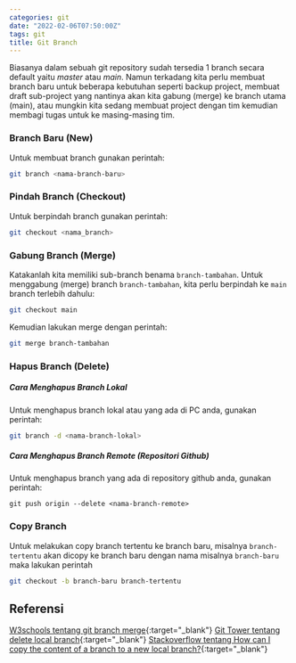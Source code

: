 ```yaml
---
categories: git
date: "2022-02-06T07:50:00Z"
tags: git
title: Git Branch
---
```


Biasanya dalam sebuah git repository sudah tersedia 1 branch secara default yaitu _master_ atau _main_. Namun terkadang kita perlu membuat branch baru untuk beberapa kebutuhan seperti backup project, membuat draft sub-project yang nantinya akan kita gabung (merge) ke branch utama (main), atau mungkin kita sedang membuat project dengan tim kemudian membagi tugas untuk ke masing-masing tim.

### Branch Baru (New)
Untuk membuat branch gunakan perintah:
```bash
git branch <nama-branch-baru>
```
### Pindah Branch (Checkout)
Untuk berpindah branch gunakan perintah:
```bash
git checkout <nama_branch>
```
### Gabung Branch (Merge)
Katakanlah kita memiliki sub-branch benama `branch-tambahan`.
Untuk menggabung (merge) branch `branch-tambahan`, kita perlu berpindah ke `main` branch terlebih dahulu:
```bash
git checkout main
```
Kemudian lakukan merge dengan perintah:
```bash
git merge branch-tambahan
```
### Hapus Branch (Delete)
##### Cara Menghapus Branch Lokal
Untuk menghapus branch lokal atau yang ada di PC anda, gunakan perintah:
```bash
git branch -d <nama-branch-lokal>
```
##### Cara Menghapus Branch Remote (Repositori Github)
Untuk menghapus branch yang ada di repository github anda, gunakan perintah:
```
git push origin --delete <nama-branch-remote>
```

### Copy Branch 
Untuk melakukan copy branch tertentu ke branch baru, misalnya `branch-tertentu` akan dicopy ke branch baru dengan nama misalnya `branch-baru` maka lakukan perintah
```bash
git checkout -b branch-baru branch-tertentu
```

## Referensi
[W3schools tentang git branch merge](https://www.w3schools.com/git/git_branch_merge.asp?remote=github){:target="_blank"}
[Git Tower tentang delete local branch](https://www.git-tower.com/learn/git/faq/delete-local-branch/){:target="_blank"}
[Stackoverflow tentang How can I copy the content of a branch to a new local branch?](https://stackoverflow.com/questions/14998923/how-can-i-copy-the-content-of-a-branch-to-a-new-local-branch){:target="_blank"}
